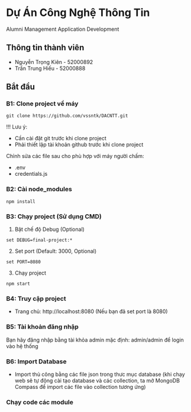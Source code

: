 # Dự Án Công Nghệ Thông Tin
Alumni Management Application Development

## Thông tin thành viên
* Nguyễn Trọng Kiên - 52000892
* Trần Trung Hiếu - 52000888

## Bắt đầu

### B1: Clone project về máy

```
git clone https://github.com/vssntk/DACNTT.git
```

!!! Lưu ý:

- Cần cài đặt git trước khi clone project
- Phải thiết lập tài khoản github trước khi clone project

Chỉnh sửa các file sau cho phù hợp với máy người chấm:
- .env
- credentials.js


### B2: Cài node_modules

```shell
npm install
```

### B3: Chạy project (Sử dụng CMD)

1. Bật chế độ Debug (Optional)

```shell
set DEBUG=final-project:*
```

2. Set port (Default: 3000, Optional)

```shell
set PORT=8080
```

3. Chạy project

```shell 
npm start
```

### B4: Truy cập project
- Trang chủ: http://localhost:8080 (Nếu bạn đã set port là 8080)

### B5: Tài khoản đăng nhập
Bạn hãy đăng nhập bằng tài khỏa admin mặc định: admin/admin để login vào hệ thống

### B6: Import Database
 - Import thủ công bằng các file json trong thưc mục database (khi chạy web sẽ tự động cài tạo database và các collection, ta mở MongoDB Compass để import các file vào collection tương ứng)
### Chạy code các module
